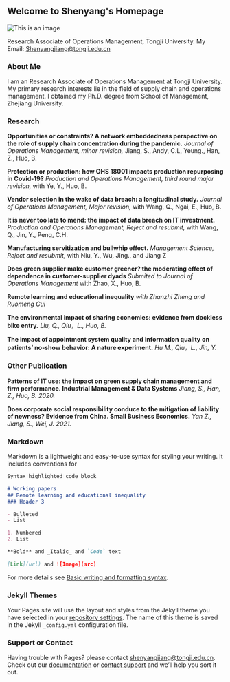 ## Welcome to Shenyang's Homepage

![This is an image](https://myoctocat.com/assets/images/base-octocat.svg)

Research Associate of Operations Management, Tongji University.
My Email: Shenyangjiang@tongji.edu.cn 

### About Me
I am an Research Associate of Operations Management at Tongji University. My primary research interests lie in the field of supply chain and operations management. I obtained my Ph.D. degree from School of Management, Zhejiang University.

### Research

**Opportunities or constraints? A network embeddedness perspective on the role of supply chain concentration during the pandemic.** _Journal of Operations Management, minor revision,_ Jiang, S., Andy, C.L, Yeung., Han, Z., Huo, B.

**Protection or production: how OHS 18001 impacts production repurposing in Covid-19?** _Production and Operations Management, third round major revision,_ with Ye, Y., Huo, B.

**Vendor selection in the wake of data breach: a longitudinal study.** _Journal of Operations Management, Major revision,_ with Wang, Q., Ngai, E., Huo, B.

**It is never too late to mend: the impact of data breach on IT investment.** _Production and Operations Management, Reject and resubmit,_ with Wang, Q., Jin, Y., Peng, C.H.

**Manufacturing servitization and bullwhip effect.** _Management Science, Reject and resubmit,_ with Niu, Y., Wu, Jing., and Jiang Z

**Does green supplier make customer greener? the moderating effect of dependence in customer-supplier dyads** _Submited to Journal of Operations Management_ with Zhao, X., Huo, B.

**Remote learning and educational inequality** _with Zhanzhi Zheng and Ruomeng Cui_

**The environmental impact of sharing economies: evidence from dockless bike entry.** _Liu, Q., Qiu，L., Huo, B._

**The impact of appointment system quality and information quality on patients’ no-show behavior: A nature experiment.** _Hu M., Qiu，L., Jin, Y._


### Other Publication

**Patterns of IT use: the impact on green supply chain management and firm performance. Industrial Management & Data Systems** _Jiang, S., Han, Z., Huo, B. 2020._

**Does corporate social responsibility conduce to the mitigation of liability of newness? Evidence from China. Small Business Economics.** _Yan Z., Jiang, S., Wei, J. 2021._



### Markdown

Markdown is a lightweight and easy-to-use syntax for styling your writing. It includes conventions for

```markdown
Syntax highlighted code block

# Working papers
## Remote learning and educational inequality
### Header 3

- Bulleted
- List

1. Numbered
2. List

**Bold** and _Italic_ and `Code` text

[Link](url) and ![Image](src)
```

For more details see [Basic writing and formatting syntax](https://docs.github.com/en/github/writing-on-github/getting-started-with-writing-and-formatting-on-github/basic-writing-and-formatting-syntax).

### Jekyll Themes

Your Pages site will use the layout and styles from the Jekyll theme you have selected in your [repository settings](https://github.com/ShenyangJiang0505/ShenyangJiang0505.github.io/settings/pages). The name of this theme is saved in the Jekyll `_config.yml` configuration file.

### Support or Contact

Having trouble with Pages? please contact shenyangjiang@tongji.edu.cn. Check out our [documentation](https://docs.github.com/categories/github-pages-basics/) or [contact support](https://support.github.com/contact) and we’ll help you sort it out.
